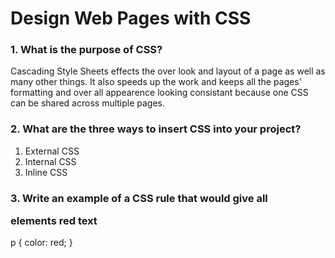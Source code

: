 # Design Web Pages with CSS

### 1. What is the purpose of CSS?
Cascading Style Sheets effects the over look and layout of a page as well as many other things. It also speeds up the work and keeps all the pages' formatting and over all appearence looking consistant because one CSS can be shared across multiple pages.

### 2. What are the three ways to insert CSS into your project?
1. External CSS
2. Internal CSS
3. Inline CSS

### 3. Write an example of a CSS rule that would give all <p> elements red text
p {
    color: red;
}